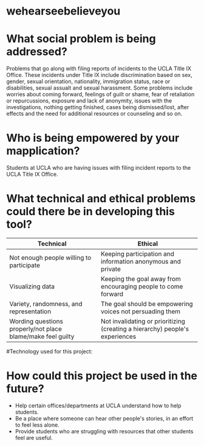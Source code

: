 # wehearseebelieveyou
# What social problem is being addressed?
Problems that go along with filing reports of incidents to the UCLA Title IX Office. These incidents under Title IX include discrimination based on sex, gender, sexual orientation, nationality, immigration status, race or disabilities, sexual assualt and sexual harassment. Some problems include worries about coming forward, feelings of guilt or shame, fear of retaliation or repurcussions, exposure and lack of anonymity, issues with the investigations, nothing getting finished, cases being dismissed/lost, after effects and the need for additional resources or counseling and so on.
# Who is being empowered by your mapplication?
Students at UCLA who are having issues with filing incident reports to the UCLA Title IX Office.
# What technical and ethical problems could there be in developing this tool?
**Technical** | **Ethical**
----------|----------
Not enough people willing to participate | Keeping participation and information anonymous and private
Visualizing data | Keeping the goal away from encouraging people to come forward
Variety, randomness, and representation | The goal should be empowering voices not persuading them
Wording questions properly/not place blame/make feel guilty | Not invalidating or prioritizing (creating a hierarchy) people's experiences
#Technology used for this project:

# How could this project be used in the future?
* Help certain offices/departments at UCLA understand how to help students.
* Be a place where someone can hear other people's stories, in an effort to feel less alone.
* Provide students who are struggling with resources that other students feel are useful.
